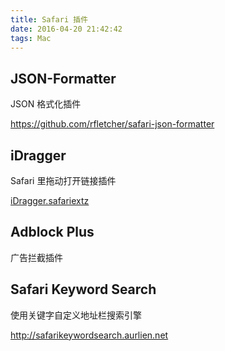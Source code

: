 ```yaml
---
title: Safari 插件
date: 2016-04-20 21:42:42
tags: Mac
---
```


## JSON-Formatter
JSON 格式化插件

<https://github.com/rfletcher/safari-json-formatter>

## iDragger
Safari 里拖动打开链接插件

<a href="/download/iDragger.safariextz"> iDragger.safariextz </a>

## Adblock Plus
广告拦截插件

## Safari Keyword Search
使用关键字自定义地址栏搜索引擎

<http://safarikeywordsearch.aurlien.net>
